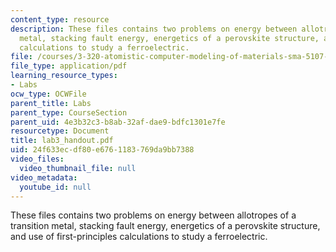 ```yaml
---
content_type: resource
description: These files contains two problems on energy between allotropes of a transition
  metal, stacking fault energy, energetics of a perovskite structure, and use of first-principles
  calculations to study a ferroelectric.
file: /courses/3-320-atomistic-computer-modeling-of-materials-sma-5107-spring-2005/24f633ecdf80e6761183769da9bb7388_lab3_handout.pdf
file_type: application/pdf
learning_resource_types:
- Labs
ocw_type: OCWFile
parent_title: Labs
parent_type: CourseSection
parent_uid: 4e3b32c3-b8ab-32af-dae9-bdfc1301e7fe
resourcetype: Document
title: lab3_handout.pdf
uid: 24f633ec-df80-e676-1183-769da9bb7388
video_files:
  video_thumbnail_file: null
video_metadata:
  youtube_id: null
---
```

These files contains two problems on energy between allotropes of a transition metal, stacking fault energy, energetics of a perovskite structure, and use of first-principles calculations to study a ferroelectric.